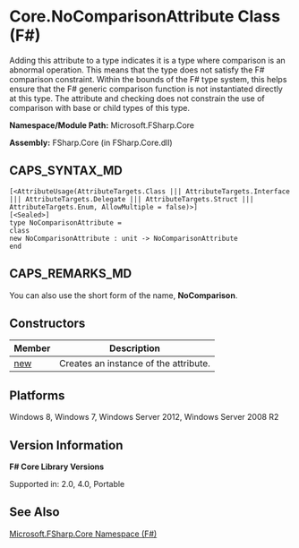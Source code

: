 # Core.NoComparisonAttribute Class (F#)

Adding this attribute to a type indicates it is a type where comparison is an abnormal operation. This means that the type does not satisfy the F# comparison constraint. Within the bounds of the F# type system, this helps ensure that the F# generic comparison function is not instantiated directly at this type. The attribute and checking does not constrain the use of comparison with base or child types of this type.

**Namespace/Module Path:** Microsoft.FSharp.Core

**Assembly:** FSharp.Core (in FSharp.Core.dll)


## CAPS_SYNTAX_MD

```
[<AttributeUsage(AttributeTargets.Class ||| AttributeTargets.Interface ||| AttributeTargets.Delegate ||| AttributeTargets.Struct ||| AttributeTargets.Enum, AllowMultiple = false)>]
[<Sealed>]
type NoComparisonAttribute =
class
new NoComparisonAttribute : unit -> NoComparisonAttribute
end
```

## CAPS_REMARKS_MD
You can also use the short form of the name, **NoComparison**.


## Constructors


|Member|Description|
|------|-----------|
|[new](http://msdn.microsoft.com/en-us/library/fbd91a3d-82a0-41df-9940-df3dee515714)|Creates an instance of the attribute.|

## Platforms
Windows 8, Windows 7, Windows Server 2012, Windows Server 2008 R2


## Version Information
**F# Core Library Versions**

Supported in: 2.0, 4.0, Portable




## See Also
[Microsoft.FSharp.Core Namespace &#40;F&#35;&#41;](Microsoft.FSharp.Core+Namespace+%28F%23%29.md)

